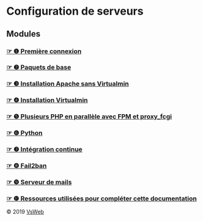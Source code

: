 Configuration de serveurs
==
Modules
-
### [&#9758; &#10102; Première connexion](modules/LOGIN.md)
### [&#9758; &#10103; Paquets de base](modules/SYSTEM.md)
### [&#9758; &#10104; Installation Apache sans Virtualmin](modules/APACHE.md)
### [&#9758; &#10105; Installation Virtualmin](modules/VIRTUALMIN.md)
### [&#9758; &#10106; Plusieurs PHP en parallèle avec FPM et proxy_fcgi](modules/PHP.md)
### [&#9758; &#10107; Python](modules/PYTHON.md)
### [&#9758; &#10108; Intégration continue](modules/JENKINS.md)
### [&#9758; &#10109; Fail2ban](modules/FAIL2BAN.md)
### [&#9758; &#10110; Serveur de mails](modules/MAIL.md)
### [&#9758; &#10111; Ressources utilisées pour compléter cette documentation](modules/SOURCES.md)
&copy; 2019 [VsWeb](https://vsweb.be) 
